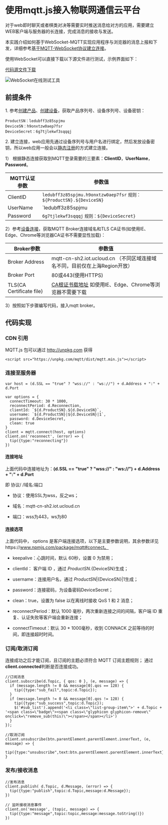 

# 使用mqtt.js接入物联网通信云平台	

对于web即时聊天或者棋类对决等需要实时推送消息给对方的应用，需要建立WEB客户端与服务器的长连接，完成消息的接收与发送。


本实践介绍如何基于WebSocket-MQTT实现应用程序与浏览器的消息上报和下发，详细参考[基于MQTT-WebSocket协议建立连接](../device_develop_guide/deviceconnect/websocketconnect)。

使用WebSocket可以直接下载以下源文件进行测试，示例界面如下：

[代码源文件下载](http://uiot.cn-sh2.ufileos.com/mqtt_over_ws_tool.zip)

![WebSocket在线测试工具](../../images/websocket在线测试工具.png)


## 前提条件

1\. 参考[创建产品](../console_guide/product_device/create_products\#创建产品)、[创建设备](../console_guide/product_device/create_devcies\#创建设备)，获取产品序列号、设备序列号、设备密钥：


```
ProductSN：ledubff3z85spjmu
DeviceSN：h9onxtzw0aep7fsr
DeviceSecret：6g7tjlekwf3sqqqj
```

2\. 建立连接，web应用先通过设备序列号与用户名进行绑定，然后发放设备密钥，所以web应用一般会以[静态注册](../device_develop_guide/authenticate_devices/unique-certificate-per-device_authentication\#静态注册)的方式建立连接。

1） 根据静态连接获取到MQTT登录需要的三要素：**ClientID**，**UserName**，**Password**。

|MQTT认证参数| 参数值|
|---|---|
|ClientID | `ledubff3z85spjmu.h9onxtzw0aep7fsr` `规则：${ProductSN}.${DeviceSN}`|
|UserName | `ledubff3z85spjmu|h9onxtzw0aep7fsr|1` `规则：${ProductSN}\|${DeviceSN}\|${authmode}` `authmode: 1表示静态注册`|
|Password | `6g7tjlekwf3sqqqj` `规则：${DeviceSecret}`|

2）参考[设备连接](../device_develop_guide/connecting_devices\#设备连接)，获取MQTT Broker连接域名和TLS CA证书(如使用IE、Edge、Chrome等浏览器CA证书不需要显性加载)：

|Broker参数| 参数值|
|---|---|
|Broker Address | mqtt-cn-sh2.iot.ucloud.cn （不同区域连接域名不同，目前仅在上海Region开放）|
|Broker Port | 80或443(使用HTTPS)|
|TLS(CA Certificate file) |[CA根证书载地址](http://uiot.cn-sh2.ufileos.com/iot_ca.crt) 如使用IE、Edge、Chrome等浏览器不需要下载|

3）按照如下步骤编写代码，接入mqtt broker。

## 代码实现

### CDN 引用

MQTT.js 包可以通过 http://unpkg.com 获得

```
<script src="https://unpkg.com/mqtt/dist/mqtt.min.js"></script>
```


### 连接至服务器

```
var host = (d.SSL == "true" ? "wss://" : "ws://") + d.Address + ":" + d.Port 
  
var options = {
  connectTimeout: 30 * 1000, 
  reconnectPeriod: d.Reconnection, 
  clientId: `${d.ProductSN}.${d.DeviceSN}`,
  username: `${d.ProductSN}|${d.DeviceSN}|1`,
  password: d.DeviceSecret,
  clean: true 
} 
client = mqtt.connect(host, options) 
client.on('reconnect', (error) => {
  tip({type:"reconnecting"}) 
})
```

#### 连接地址


上面代码中连接地址为：**(d.SSL == "true" ? "wss://" : "ws://") + d.Address + ":" + d.Port**

即 协议/ /域名:端口

- 协议：使用SSL为wss，反之ws；

- 域名：mqtt-cn-sh2.iot.ucloud.cn

- 端口：wss为443，ws为80


#### 连接选项

上面代码中， options 是客户端连接选项，以下是主要参数说明，其余参数详见https://www.npmjs.com/package/mqtt#connect。

- keepalive：心跳时间，默认 60秒，设置 0 为禁用；

- clientId： 客户端 ID ，通过 ${ProductSN}.${DeviceSN}生成；

- username：连接用户名，通过 ${ProductSN}|${DeviceSN}|1生成；

- password：连接密码，为设备密码DeviceSecret；

- clean：true，设置为 false 以在离线时接收 QoS 1 和 2 消息；

- reconnectPeriod：默认 1000 毫秒，两次重新连接之间的间隔，客户端 ID 重复、认证失败等客户端会重新连接；

- connectTimeout：默认 30 * 1000毫秒，收到 CONNACK 之前等待的时间，即连接超时时间。


### 订阅/取消订阅

连接成功之后才能订阅，且订阅的主题必须符合 MQTT 订阅主题规则； 通过**client.connected**判断是否连接成功。


```
//订阅消息
client.subscribe(d.Topic, { qos: 0 }, (e, message) => {
  if (message.length != 0 && message[0].qos == 128) {
    tip({type:"sub_fail",topic:d.Topic}); 
  }
  if (message.length != 0 && message[0].qos != 128) {
    tip({type:"sub_success",topic:d.Topic});  
    $('#sub_list').append('<li class=\"list-group-item\">' + d.Topic + '<span class=\"badge\"><span class=\"glyphicon glyphicon-remove\" onclick=\"remove_sub(this)\"></span></span></li>')
  }
});

//取消订阅
client.unsubscribe(btn.parentElement.parentElement.innerText, (e, message) => {
  tip({type:"unsubscribe",text:btn.parentElement.parentElement.innerText});
}
```


### 发布/接收消息

```
//发布消息
client.publish( d.Topic, d.Message, (error) => { 
  tip({type:"publish",topic:d.Topic,message:d.Message});    
})

// 监听接收消息事件
client.on('message', (topic, message) => {
  tip({type:"message",topic:topic,message:message.toString()}) 
})
```

